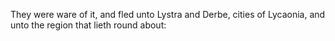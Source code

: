 They were ware of it, and fled unto Lystra and Derbe, cities of Lycaonia, and unto the region that lieth round about:
